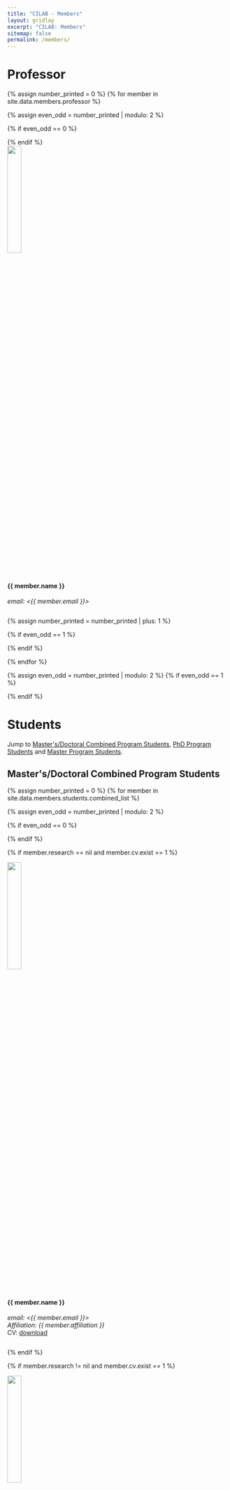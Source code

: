 ```yaml
---
title: "CILAB - Members"
layout: gridlay
excerpt: "CILAB: Members"
sitemap: false
permalink: /members/
---
```


# Professor
{% assign number_printed = 0 %}
{% for member in site.data.members.professor %}

{% assign even_odd = number_printed | modulo: 2 %}

{% if even_odd == 0 %}
<div class="row">
{% endif %}

<div class="col-sm-6 clearfix">
  <img src="{{ site.url }}{{ site.baseurl }}/images/teampic/{{ member.photo }}" class="img-responsive" width="25%" style="float: center" />
  <h4>{{ member.name }}</h4>
  <i>email: <{{ member.email }}></i>
  <ul style="overflow: hidden">
  </ul>
</div>

{% assign number_printed = number_printed | plus: 1 %}

{% if even_odd == 1 %}
</div>
{% endif %}

{% endfor %}

{% assign even_odd = number_printed | modulo: 2 %}
{% if even_odd == 1 %}
</div>
{% endif %}

# Students

Jump to [Master's/Doctoral Combined Program Students](#combined-students), [PhD Program Students](#phd-students) and [Master Program Students](#master-students).

## Master's/Doctoral Combined Program Students
{% assign number_printed = 0 %}
{% for member in site.data.members.students.combined_list %}

{% assign even_odd = number_printed | modulo: 2 %}

{% if even_odd == 0 %}
<div class="row">
{% endif %}

{% if member.research == nil and member.cv.exist == 1 %}
<div class="col-sm-6 clearfix">
  <img src="{{ site.url }}{{ site.baseurl }}/images/teampic/{{ member.photo }}" class="img-responsive" width="25%" style="float: center" />
  <h4>{{ member.name }}</h4>
  <i>email: <{{ member.email }}><br>Affiliation: {{ member.affiliation }}</i>
  <br>CV: <a href="{{ site.url }}{{ site.baseurl }}/cv/{{ member.cv.url }}">download</a>
  <ul style="overflow: hidden">
  </ul>
</div>
{% endif %}

{% if member.research != nil and member.cv.exist == 1 %}
<div class="col-sm-6 clearfix">
  <img src="{{ site.url }}{{ site.baseurl }}/images/teampic/{{ member.photo }}" class="img-responsive" width="25%" style="float: center" />
  <h4>{{ member.name }}</h4>
  <i>email: <{{ member.email }}><br>research interest: {{ member.research }}</i>
  <br>CV: <a href="{{ site.url }}{{ site.baseurl }}/cv/{{ member.cv.url }}">download</a>
  <ul style="overflow: hidden">
  </ul>
</div>
{% endif %}

{% if member.research == nil and member.cv.exist == 0 %}
<div class="col-sm-6 clearfix">
  <img src="{{ site.url }}{{ site.baseurl }}/images/teampic/{{ member.photo }}" class="img-responsive" width="25%" style="float: center" />
  <h4>{{ member.name }}</h4>
  <i>email: <{{ member.email }}><br>Affiliation: {{ member.affiliation }}</i>
  <br>
  <ul style="overflow: hidden">
  </ul>
</div>
{% endif %}

{% if member.research != nil and member.cv.exist == 0 %}
<div class="col-sm-6 clearfix">
  <img src="{{ site.url }}{{ site.baseurl }}/images/teampic/{{ member.photo }}" class="img-responsive" width="25%" style="float: center" />
  <h4>{{ member.name }}</h4>
  <i>email: <{{ member.email }}><br>research interest: {{ member.research }}</i>
  <br>
  <ul style="overflow: hidden">
  </ul>
</div>
{% endif %}


{% assign number_printed = number_printed | plus: 1 %}

{% if even_odd == 1 %}
</div>
{% endif %}

{% endfor %}

{% assign even_odd = number_printed | modulo: 2 %}
{% if even_odd == 1 %}
</div>
{% endif %}

## PhD Program Students
{% assign number_printed = 0 %}
{% for member in site.data.members.students.phd_list %}

{% assign even_odd = number_printed | modulo: 2 %}

{% if even_odd == 0 %}
<div class="row">
{% endif %}

{% if member.research == nil and member.cv.exist == 1 %}
<div class="col-sm-6 clearfix">
  <img src="{{ site.url }}{{ site.baseurl }}/images/teampic/{{ member.photo }}" class="img-responsive" width="25%" style="float: center" />
  <h4>{{ member.name }}</h4>
  <i>email: <{{ member.email }}><br>Affiliation: {{ member.affiliation }}</i>
  <br>CV: <a href="{{ site.url }}{{ site.baseurl }}/cv/{{ member.cv.url }}">download</a>
  <ul style="overflow: hidden">
  </ul>
</div>
{% endif %}

{% if member.research != nil and member.cv.exist == 1 %}
<div class="col-sm-6 clearfix">
  <img src="{{ site.url }}{{ site.baseurl }}/images/teampic/{{ member.photo }}" class="img-responsive" width="25%" style="float: center" />
  <h4>{{ member.name }}</h4>
  <i>email: <{{ member.email }}><br>research interest: {{ member.research }}</i>
  <br>CV: <a href="{{ site.url }}{{ site.baseurl }}/cv/{{ member.cv.url }}">download</a>
  <ul style="overflow: hidden">
  </ul>
</div>
{% endif %}

{% if member.research == nil and member.cv.exist == 0 %}
<div class="col-sm-6 clearfix">
  <img src="{{ site.url }}{{ site.baseurl }}/images/teampic/{{ member.photo }}" class="img-responsive" width="25%" style="float: center" />
  <h4>{{ member.name }}</h4>
  <i>email: <{{ member.email }}><br>Affiliation: {{ member.affiliation }}</i>
  <br>
  <ul style="overflow: hidden">
  </ul>
</div>
{% endif %}

{% if member.research != nil and member.cv.exist == 0 %}
<div class="col-sm-6 clearfix">
  <img src="{{ site.url }}{{ site.baseurl }}/images/teampic/{{ member.photo }}" class="img-responsive" width="25%" style="float: center" />
  <h4>{{ member.name }}</h4>
  <i>email: <{{ member.email }}><br>research interest: {{ member.research }}</i>
  <br>
  <ul style="overflow: hidden">
  </ul>
</div>
{% endif %}


{% assign number_printed = number_printed | plus: 1 %}

{% if even_odd == 1 %}
</div>
{% endif %}

{% endfor %}

{% assign even_odd = number_printed | modulo: 2 %}
{% if even_odd == 1 %}
</div>
{% endif %}

## Master Program Students
{% assign number_printed = 0 %}
{% for member in site.data.members.students.ms_list %}

{% assign even_odd = number_printed | modulo: 2 %}

{% if even_odd == 0 %}
<div class="row">
{% endif %}

{% if member.research == nil and member.cv.exist == 1 %}
<div class="col-sm-6 clearfix">
  <img src="{{ site.url }}{{ site.baseurl }}/images/teampic/{{ member.photo }}" class="img-responsive" width="25%" style="float: center" />
  <h4>{{ member.name }}</h4>
  <i>email: <{{ member.email }}><br>Affiliation: {{ member.affiliation }}</i>
  <br>CV: <a href="{{ site.url }}{{ site.baseurl }}/cv/{{ member.cv.url }}">download</a>
  <ul style="overflow: hidden">
  </ul>
</div>
{% endif %}

{% if member.research != nil and member.cv.exist == 1 %}
<div class="col-sm-6 clearfix">
  <img src="{{ site.url }}{{ site.baseurl }}/images/teampic/{{ member.photo }}" class="img-responsive" width="25%" style="float: center" />
  <h4>{{ member.name }}</h4>
  <i>email: <{{ member.email }}><br>research interest: {{ member.research }}</i>
  <br>CV: <a href="{{ site.url }}{{ site.baseurl }}/cv/{{ member.cv.url }}">download</a>
  <ul style="overflow: hidden">
  </ul>
</div>
{% endif %}

{% if member.research == nil and member.cv.exist == 0 %}
<div class="col-sm-6 clearfix">
  <img src="{{ site.url }}{{ site.baseurl }}/images/teampic/{{ member.photo }}" class="img-responsive" width="25%" style="float: center" />
  <h4>{{ member.name }}</h4>
  <i>email: <{{ member.email }}><br>Affiliation: {{ member.affiliation }}</i>
  <br>
  <ul style="overflow: hidden">
  </ul>
</div>
{% endif %}

{% if member.research != nil and member.cv.exist == 0 %}
<div class="col-sm-6 clearfix">
  <img src="{{ site.url }}{{ site.baseurl }}/images/teampic/{{ member.photo }}" class="img-responsive" width="25%" style="float: center" />
  <h4>{{ member.name }}</h4>
  <i>email: <{{ member.email }}><br>research interest: {{ member.research }}</i>
  <br>
  <ul style="overflow: hidden">
  </ul>
</div>
{% endif %}

{% assign number_printed = number_printed | plus: 1 %}

{% if even_odd == 1 %}
</div>
{% endif %}

{% endfor %}

{% assign even_odd = number_printed | modulo: 2 %}
{% if even_odd == 1 %}
</div>
{% endif %}